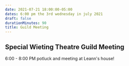 ```yaml
---
date: 2021-07-21 18:00:00-05:00
dates: 6:00 pm the 3rd wednesday in july 2021
draft: false
durationMinutes: 90
title: Guild Meeting
---
```


## Special Wieting Theatre Guild Meeting  
6:00 - 8:00 PM potluck and meeting at Leann's house!